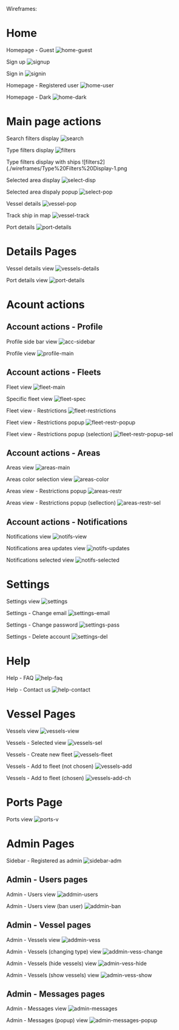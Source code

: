 Wireframes: 


# **Home**

Homepage - Guest
![home-guest](./wireframes/SideBar%20-%20Guest.png)

Sign up
![signup](./wireframes//Sign%20Up.png)

Sign in
![signin](./wireframes/Sign%20In.png)

Homepage - Registered user
![home-user](./wireframes/SideBar%20-%20Registered.png)

Homepage - Dark
![home-dark](./wireframes/Main%20Map%20(Dark%20Theme).png)

<!-- Homepage - Admin
![home-admin](./wireframes/SideBar%20-%20Registered%20as%20Admin.png) -->


# **Main page actions**

Search filters display
![search](./wireframes/Search%20Filters%20Display.png)

Type filters display
![filters](./wireframes/Type%20Filters%20Display.png)

Type filters display with ships
![filters2](./wireframes/Type%20Filters%20Display-1.png

Selected area display
![select-disp](./wireframes/Selected%20Area%20Display.png)

Selected area dispaly popup
![select-pop](./wireframes/Selected%20Area%20Display-1.png)

Vessel details
![vessel-pop](./wireframes/Vessel%20Details.png)

Track ship in map
![vessel-track](./wireframes/Track%20ship%20in%20map.png)

Port details
![port-details](./wireframes/Port%20Details.png)


# **Details Pages**

Vessel details view
![vessels-details](./wireframes/Vessel%20Details%20view.png)

Port details view
![port-details](./wireframes/Port%20Details%20view.png)

# **Acount actions**


## **Account actions - Profile**

Profile side bar view
![acc-sidebar](./wireframes/Profile%20Side%20Bar%20view.png)

Profile view
![profile-main](./wireframes/Profile%20view.png)




## **Account actions - Fleets**

Fleet view
![fleet-main](./wireframes/Fleet%20view.png)

Specific fleet view
![fleet-spec](./wireframes/Specific%20Fleet%20view.png)

Fleet view - Restrictions
![fleet-restrictions](./wireframes/Fleet%20view%20-%20Restrictions.png)

Fleet view - Restrictions popup
![fleet-restr-popup](./wireframes/Fleet%20view%20-%20Restrictions%20Popup.png)

Fleet view - Restrictions popup (selection)
![fleet-restr-popup-sel](./wireframes/Fleet%20view%20-%20Restrictions%20Popup%20(Selection).png)


## **Account actions - Areas**

Areas view
![areas-main](./wireframes/Areas%20view.png)

Areas color selection view
![areas-color](./wireframes/Areas%20Color%20Selection%20view.png)

Areas view - Restrictions popup
![areas-restr](./wireframes/Areas%20view%20-%20Restrictions%20Popup.png)

Areas view - Restrictions popup (sellection)
![areas-restr-sel](./wireframes/Areas%20view%20-%20Restrictions%20Popup%20(Selection).png)

## **Account actions - Notifications**

Notifications view
![notifs-view](./wireframes/Notifications%20view.png)

Notifications area updates view
![notifs-updates](./wireframes/Notifications%20Area%20Updates%20view.png)

Notifications selected view
![notifs-selected](./wireframes/Notifications%20Selected%20view.png)


# **Settings**

Settings view
![settings](./wireframes/Settings%20view.png)

Settings - Change email
![settings-email](./wireframes/Settings(Change%20email)%20view.png)

Settings - Change password
![settings-pass](./wireframes/Settings(Change%20password)%20view.png)

Settings - Delete account
![settings-del](./wireframes/Settings(Delete%20Account)%20view.png)


# **Help**

Help - FAQ
![help-faq](./wireframes/Help%20-%20FAQ.png)

Help - Contact us
![help-contact](./wireframes/Help%20-%20Contact%20Us.png)


# **Vessel Pages**

Vessels view
![vessels-view](./wireframes/Vessels%20view.png)

Vessels - Selected view
![vessels-sel](./wireframes/Vessels%20Selected%20view.png)

Vessels - Create new fleet
![vessels-fleet](./wireframes/Vessels%20Create%20new%20Fleet%20view.png)

Vessels - Add to fleet (not chosen)
![vessels-add](./wireframes/Vessels%20Add%20to%20fleet(not%20chosen)%20view.png)

Vessels - Add to fleet (chosen)
![vessels-add-ch](./wireframes/Vessels%20Add%20to%20fleet(%20chosen)%20view.png)


# **Ports Page**

Ports view
![ports-v](./wireframes/Ports%20view.png)


# **Admin Pages**

Sidebar - Registered as admin
![sidebar-adm](./wireframes/SideBar%20-%20Registered%20as%20Admin.png)

## **Admin - Users pages**

Admin - Users view
![addmin-users](./wireframes/Admin%20-%20Users%20view.png)

Admin - Users view (ban user)
![addmin-ban](./wireframes/Admin%20-%20Users%20view%20(ban%20user).png)

## **Admin - Vessel pages**

Admin - Vessels view
![addmin-vess](./wireframes/Admin%20-%20Vessels%20view.png)

Admin - Vessels (changing type) view
![addmin-vess-change](./wireframes/Admin%20-%20Vessels%20(Changing%20Type)%20view.png)

Admin - Vessels (hide vessels) view
![admin-vess-hide](./wireframes/Admin%20-%20Vessels(Hide%20Vessels)%20view.png)

Admin - Vessels (show vessels) view
![admin-vess-show](./wireframes/Admin%20-%20Vessels(Show%20Vessels)%20view.png)

## **Admin - Messages pages**

Admin - Messages view
![admin-messages](./wireframes/Admin%20-%20Messages%20view.png)

Admin - Messages (popup) view
![admin-messages-popup](./wireframes/Admin%20-%20Messages%20(Popup)%20view.png)
